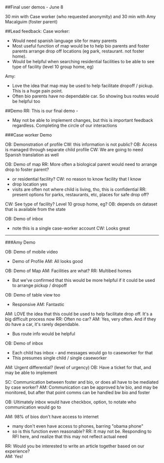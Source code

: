 ##Final user demos - June 8 

30 min with Case worker (who requested anonymity) and 30 min with Amy Macalguim (foster parent) 

##Lead feedback: 
Case worker: 
- Would need spanish language site for many parents 
- Most useful function of map would be to help bio parents and foster parents arrange drop off locations (eg park, restaurant. not foster home). 
- Would be helpful when searching residential facilities to be able to see type of facility (level 10 group home, eg) 

Amy: 
- Love the idea that map may be used to help facilitate dropoff / pickup. This is a huge pain point. 
- Often bio parents have no dependable car. So showing bus routes would be helpful too

##Demo
RR: This is our final demo - 
- May not be able to implement changes, but this is important feedback regardless. Completing the circle of our interactions

###Case worker Demo

OB: Demonstration of profile
CW: this information is not public? 
OB: Access is managed through separate child profile 
CW: We are going to need Spanish translation as well 

OB: Demo of map 
RR: More often a biological parent would need to arrange drop to foster parent? 
- or residential facility? 
CW: no reason to know facility that I know 
- drop location yes
- visits are often not where child is living, tho, this is confidential 
RR: present options for parks, restaurants, etc, places for safe drop off? 

CW: See type of facility? Level 10 group home, eg? 
OB: depends on dataset that is available from the state 

OB: Demo of inbox 
- note this is a single case-worker account 
CW: Looks great 

* * * 

###Amy Demo 

OB: Demo of mobile video
- Demo of Profile 
AM: All looks good  

OB: Demo of Map
AM: Facilities are what? 
RR: Multibed homes 
- But we've confirmed that this would be more helpful if it could be used to arrange pickup / dropoff 

OB: Demo of table view too
- Responsive
AM: Fantastic 

AM: LOVE the idea that this could be used to help facilitate drop off. It's a big difficult process now 
RR: Often no car? 
AM: Yes, very often. And if they do have a car, it's rarely dependable. 
- Bus route info would be helpful 

OB: Demo of inbox 
- Each child has inbox - and messages would go to caseworker for that 
- This presumes single child / single caseworker 

AM: Urgent differential? (level of urgency) 
OB: Have a ticket for that, and may be able to implement 

SC: Communication between foster and bio, or does all have to be mediated by case worker? 
AM: Communication can be approved b/w bio, and may be monitored, but after that point comms can be handled bw bio and foster 

OB: Ultimately inbox would have checkbox, option, to notate who communication would go to 

AM: 98% of bios don't have access to internet 
- many don't even have access to phones, barring "obama phone" 
- so is this function even reasonable? 
RR: It may not be. Responding to RFI here, and realize that this may not reflect actual need 

RR: Would you be interested to write an article together based on our experience?  
AM: Yes! 
